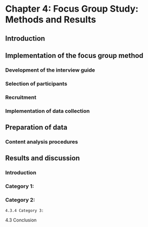 # Chapter 4: Focus Group Study: Methods and Results

## Introduction

## Implementation of the focus group method
###  Development of the interview guide
### Selection of participants
### Recruitment
### Implementation of data collection
## Preparation of data
###  Content analysis procedures
## Results and discussion
### Introduction
### Category 1:
### Category 2:
	4.3.4 Category 3:
4.3 Conclusion

    
    